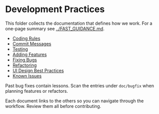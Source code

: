 # Development Practices

This folder collects the documentation that defines how we work. For a one-page summary see [../FAST_GUIDANCE.md](../FAST_GUIDANCE.md).

- [Coding Rules](CODING_RULES.md)
- [Commit Messages](COMMIT_MESSAGE.md)
- [Testing](TESTING.md)
- [Adding Features](FEATURE.md)
- [Fixing Bugs](BUGFIX.md)
- [Refactoring](REFACTORING.md)
- [UI Design Best Practices](UI.md)
- [Known Issues](../KNOWN_ISSUES.md)

Past bug fixes contain lessons. Scan the entries under `doc/bugfix` when planning features or refactors.

Each document links to the others so you can navigate through the workflow. Review them all before contributing.
